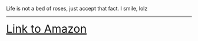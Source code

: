 <!DOCTYPE html>
<html>
  <head>
    <style>
      a {
        background color: red;
        font-size: 30px;
      }
    </style>
    <title>The First Webpage</title>
  </head>
  <body>
    <p>
      Life is not a bed of roses, just accept that fact. I smile, lolz
    </p>
    <hr>
    <a href="https://www.amazon.com">Link to Amazon</a>
  </body>
</html>

